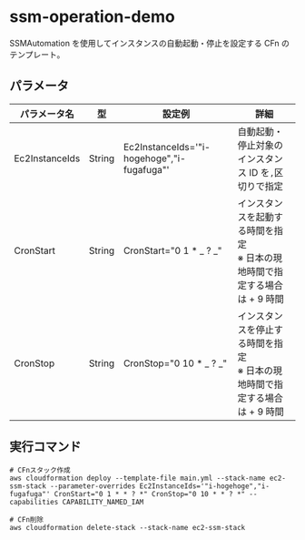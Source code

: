 # ssm-operation-demo

SSMAutomation を使用してインスタンスの自動起動・停止を設定する CFn のテンプレート。

## パラメータ

| パラメータ名   | 型     | 設定例                                     | 詳細                                                                            |
| -------------- | ------ | ------------------------------------------ | ------------------------------------------------------------------------------- |
| Ec2InstanceIds | String | Ec2InstanceIds='"i-hogehoge","i-fugafuga"' | 自動起動・停止対象のインスタンス ID を`,`区切りで指定                           |
| CronStart      | String | CronStart="0 1 \* _ ? _"                   | インスタンスを起動する時間を指定<br />※ 日本の現地時間で指定する場合は + 9 時間 |
| CronStop       | String | CronStop="0 10 \* _ ? _"                   | インスタンスを停止する時間を指定<br />※ 日本の現地時間で指定する場合は + 9 時間 |

## 実行コマンド

```console
# CFnスタック作成
aws cloudformation deploy --template-file main.yml --stack-name ec2-ssm-stack --parameter-overrides Ec2InstanceIds='"i-hogehoge","i-fugafuga"' CronStart="0 1 * * ? *" CronStop="0 10 * * ? *" --capabilities CAPABILITY_NAMED_IAM

# CFn削除
aws cloudformation delete-stack --stack-name ec2-ssm-stack
```
